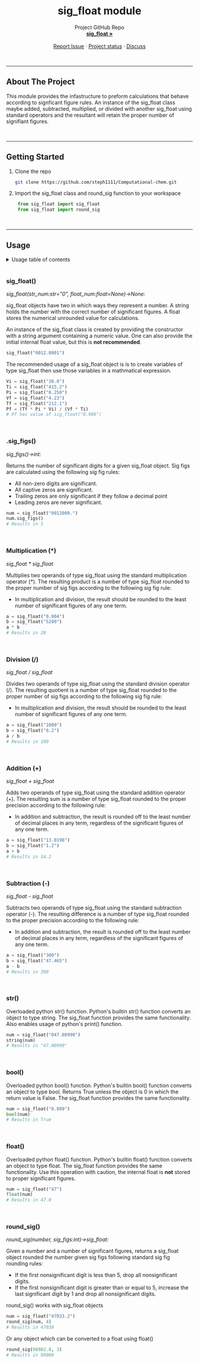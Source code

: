 <!-- PROJECT INTRO -->
<h1 align="center">sig_float module</h1>

  <p align="center">
    Project GitHub Repo
    <br />
    <a href="https://github.com/steph1111/Computational-chem/tree/main/Significant_figures"><strong>sig_float »</strong></a>
    <br />
    <br />
    <a href="https://github.com/steph1111/Computational-chem/issues">Report Issue</a>
    ·
    <a href="https://github.com/users/steph1111/projects/1">Project status</a>
    ·
    <a href="https://github.com/steph1111/Computational-chem/discussions">Discuss</a>
  </p>
</div>

<br>

<!-- ABOUT THE PROJECT -->

---
## About The Project
This module provides the infastructure to preform calculations that behave according to signficant figure rules. An instance of the sig_float class maybe added, subtracted, multiplied, or divided with another sig_float using standard operators and the resultant will retain the proper number of signifiant figures. 

<br>

<!-- GETTING STARTED -->

---
## Getting Started

1. Clone the repo
   ```sh
   git clone https://github.com/steph1111/Computational-chem.git
   ```
2. Import the sig_float class and round_sig function to your workspace 
   ```python
    from sig_float import sig_float
    from sig_float import round_sig
   ```

<br>

<!-- USAGE -->

---
## Usage
<!-- TABLE OF CONTENTS -->
<details>
  <summary>Usage table of contents</summary>
  <ol>
    <li><a href="#sig_float">sig_float()</a>
    <li><a href="#sig_figs">.sig_figs()</a></li>
    <li><a href="#multiplication-">Multiplication (*)</a></li>
    <li><a href="#division-">Division (/)</a></li>
    <li><a href="#addition-">Addition (+)</a></li>
    <li><a href="#subtraction--">Subtraction (-)</a></li>
    <li><a href="#str">str()</a></li>
    <li><a href="#bool">bool()</a></li>
    <li><a href="#float-">float()</a></li>
    <li><a href="#round_sig">round_sig()</a></li>
  </ol>
</details>
<br>

### sig_float()
*sig_float(str_num:str="0", float_num:float=None)->None:*

sig_float objects have two in which ways they represent a number. A string holds the number with the correct number of significant figures. A float stores the numerical unrounded value for calculations. 

An instance of the sig_float class is created by providing the constructor with a string argument containing a numeric value. One can also provide the initial internal float value, but this is **not recommended**.
```python
sig_float("0012.0001")
```
The recommended usage of a sig_float object is is to create variables of type sig_float then use those variables in a mathmatical expression.
```python
Vi = sig_float("30.0")
Ti = sig_float("415.2")
Pi = sig_float("0.250")
Vf = sig_float("4.23")
Tf = sig_float("212.1")
Pf = (Tf * Pi * Vi) / (Vf * Ti) 
# Pf has value of sig_float("0.906")
``` 
<br>

### .sig_figs()
*sig_figs()->int:*

Returns the number of significant digits for a given sig_float object. Sig figs are calculated using the following sig fig rules:
* All non-zero digits are significant.
* All captive zeros are significant.
* Trailing zeros are only significant if they follow a decimal point
* Leading zeros are never significant.
```python
num = sig_float("0012000.")
num.sig_figs()
# Results in 5
```
<br>

### Multiplication (*)
*sig_float * sig_float*

Multiplies two operands of type sig_float using the standard multiplication operator (*). The resulting product is a number of type sig_float rounded to the proper number of sig figs according to the following sig fig rule:
* In multiplication and division, the result should be rounded to the least number of significant figures of any one term. 
```python
a = sig_float("0.004")
b = sig_float("5280")
a * b
# Results in 20
```
<br>

### Division (/)
*sig_float / sig_float*

Divides two operands of type sig_float using the standard division operator (/). The resulting quotient is a number of type sig_float rounded to the proper number of sig figs according to the following sig fig rule:
* In multiplication and division, the result should be rounded to the least number of significant figures of any one term. 
```python
a = sig_float("1000")
b = sig_float("8.2")
a / b
# Results in 100
```
<br>

### Addition (+)
*sig_float + sig_float*

Adds two operands of type sig_float using the standard addition operator (+). The resulting sum is a number of type sig_float rounded to the proper precision according to the following rule:
* In addition and subtraction, the result is rounded off to the least number of decimal
places in any term, regardless of the significant figures of any one term.
```python
a = sig_float("13.0198")
b = sig_float("1.2")
a + b
# Results in 14.2
```
<br>

### Subtraction (-)
*sig_float - sig_float*

Subtracts two operands of type sig_float using the standard subtraction operator (-). The resulting difference is a number of type sig_float rounded to the proper precision according to the following rule:
* In addition and subtraction, the result is rounded off to the least number of decimal
places in any term, regardless of the significant figures of any one term.
```python
a = sig_float("300")
b = sig_float("47.465")
a - b
# Results in 300
```
<br>

### str()
Overloaded python str() function. Python's builtin str() function converts an object to type string. The sig_float function provides the same functionality. Also enables usage of python's print() function.
```python
num = sig_float("047.00990")
string(num)
# Results in "47.00990"
```
<br>

### bool()
Overloaded python bool() function. Python's builtin bool() function converts an object to type bool. Returns True unless the object is 0 in which the return value is False. The sig_float function provides the same functionality. 
```python
num = sig_float("0.889")
bool(num)
# Results in True
```
<br>

### float()
Overloaded python float() function. Python's builtin float() function converts an object to type float. The sig_float function provides the same functionality. Use this operation with caution, the internal float is **not** stored to proper significant figures.
```python
num = sig_float("47")
float(num)
# Results in 47.0
```
<br>

### round_sig()
*round_sig(number, sig_figs:int)->sig_float:*

Given a number and a number of significant figures, returns a sig_float object rounded the number given sig figs following standard sig fig rounding rules:
* If the first nonsignificant digit is less than 5, drop all nonsignificant digits.
* If the first nonsignificant digit is greater than or equal to 5, increase the last significant digit by 1 and drop all nonsignificant digits.

round_sig() works with sig_float objects 
```python
num = sig_float("47033.2")
round_sig(num, 4)
# Results in 47030
```
Or any object which can be converted to a float using float()
```python
round_sig(98982.8, 3)
# Results in 99000
```
